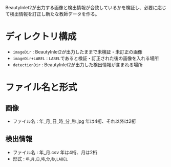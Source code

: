 BeautyInlet2が出力する画像と検出情報が合致しているかを検証し、必要に応じて検出情報を訂正し新たな教師データを作る。
# ディレクトリ構成
* `imageDir` : BeautyInlet2が出力したままで未検証・未訂正の画像
* `imageDir+LABEL` : `LABEL`であると検証・訂正された後の画像を入れる場所
* `detectionDir` : BeautyInlet2が出力した検出情報が含まれる場所
# ファイル名と形式
## 画像
* ファイル名 : 年_月_日_時_分_秒.jpg 年は4桁、それ以外は2桁
## 検出情報
* ファイル名 : 年_月.csv 年は4桁、月は2桁
* 形式 : `年`,`月`,`日`,`時`,`分`,`秒`,`LABEL`
